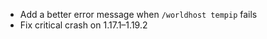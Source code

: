 + Add a better error message when `/worldhost tempip` fails
+ Fix critical crash on 1.17.1&ndash;1.19.2
